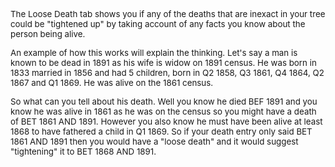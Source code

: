 <div class="wikidoc">
<p><span style="font-size:10pt">The Loose Death tab shows you</span><span style="font-size:10pt">&nbsp;if any of the deaths that are inexact in your tree could be &quot;tightened up&quot; by taking account of any facts you know about the person being alive.</span></p>
<p><span style="font-size:10pt">An example of how this works will explain the thinking. Let's say a man is known to be dead in 1891 as his wife is widow on 1891 census. He was born in 1833 married in 1856 and had 5 children, born in Q2 1858, Q3 1861, Q4 1864,
 Q2 1867 and Q1 1869. He was alive on the 1861 census.&nbsp;</span></p>
<p><span style="font-size:10pt"><span>So what can you tell about his death. Well you know he died BEF 1891 and you know he was alive in 1861 as he was on the census so you might have a death of BET 1861 AND 1891. However you also know he must have been alive
 at least 1868 to have fathered a child in Q1 1869. So if your death entry only said BET 1861 AND 1891 then you would have a &quot;loose death&quot; and it would suggest &quot;tightening&quot; it to BET 1868 AND 1891.&nbsp;</span><br>
</span></p>
<ul>
</ul>
</div><div class="ClearBoth"></div>
